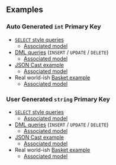 ## Examples

### Auto Generated `int` Primary Key

* [`SELECT` style queries](Http/Controllers/QueryController.php)
     * [Associated model](Models/People.php)
* [DML queries](Http/Controllers/DMLQueryController.php) (`INSERT` / `UPDATE` / `DELETE`)
     * [Associated model](Models/People.php)
* [JSON Cast example](Http/Controllers/OrderJSONController.php)
     * [Associated model](Models/Order.php)
* Real world-ish [Basket example](Http/Controllers/BasketController.php)
     * [Associated model](Models/Basket.php)

### User Generated `string` Primary Key

* [`SELECT` style queries](Http/Controllers/Named/QueryController.php)
     * [Associated model](Models/Named/People.php)
* [DML queries](Http/Controllers/Named/DMLQueryController.php) (`INSERT` / `UPDATE` / `DELETE`)
     * [Associated model](Models/Named/People.php)
* [JSON Cast example](Http/Controllers/Named/OrderJSONController.php)
     * [Associated model](Models/Named/Order.php)
* Real world-ish [Basket example](Http/Controllers/Named/BasketController.php)
     * [Associated model](Models/Named/Basket.php)